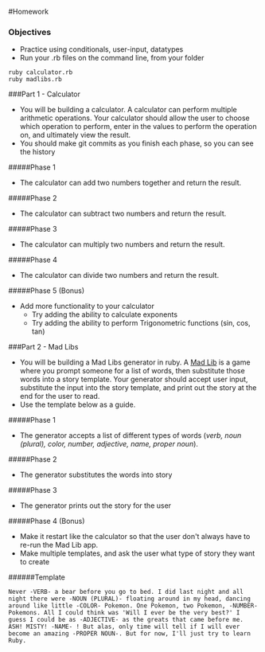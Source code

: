 #Homework

### Objectives
* Practice using conditionals, user-input, datatypes
* Run your .rb files on the command line, from your folder

```
ruby calculator.rb
ruby madlibs.rb
```


###Part 1 - Calculator

* You will be building a calculator.  A calculator can perform multiple arithmetic operations.  Your calculator should allow the user to choose which operation to perform, enter in the values to perform the operation on, and ultimately view the result.
* You should make git commits as you finish each phase, so you can see the history

#####Phase 1
* The calculator can add two numbers together and return the result.

#####Phase 2
* The calculator can subtract two numbers and return the result.

#####Phase 3
* The calculator can multiply two numbers and return the result.

#####Phase 4
* The calculator can divide two numbers and return the result.


#####Phase 5 (Bonus)
* Add more functionality to your calculator
	* Try adding the ability to calculate exponents
	* Try adding the ability to perform Trigonometric functions (sin, cos, tan)


###Part 2 - Mad Libs

* You will be building a Mad Libs generator in ruby. A [Mad Lib](http://en.wikipedia.org/wiki/Mad_Libs) is a game where you prompt someone for a list of words, then substitute those words into a story template. Your generator should accept user input, substitute the input into the story template, and print out the story at the end for the user to read.
* Use the template below as a guide.

#####Phase 1
* The generator accepts a list of different types of words (_verb, noun (plural), color, number, adjective, name, proper noun_).

#####Phase 2
* The generator substitutes the words into story

#####Phase 3
* The generator prints out the story for the user

#####Phase 4 (Bonus)
* Make it restart like the calculator so that the user don't always have to re-run the Mad Lib app.
* Make multiple templates, and ask the user what type of story they want to create


######Template

```
Never -VERB- a bear before you go to bed. I did last night and all night there were -NOUN (PLURAL)- floating around in my head, dancing around like little -COLOR- Pokemon. One Pokemon, two Pokemon, -NUMBER- Pokemons. All I could think was 'Will I ever be the very best?' I guess I could be as -ADJECTIVE- as the greats that came before me. ASH! MISTY! -NAME- ! But alas, only time will tell if I will ever become an amazing -PROPER NOUN-. But for now, I'll just try to learn Ruby.
```




